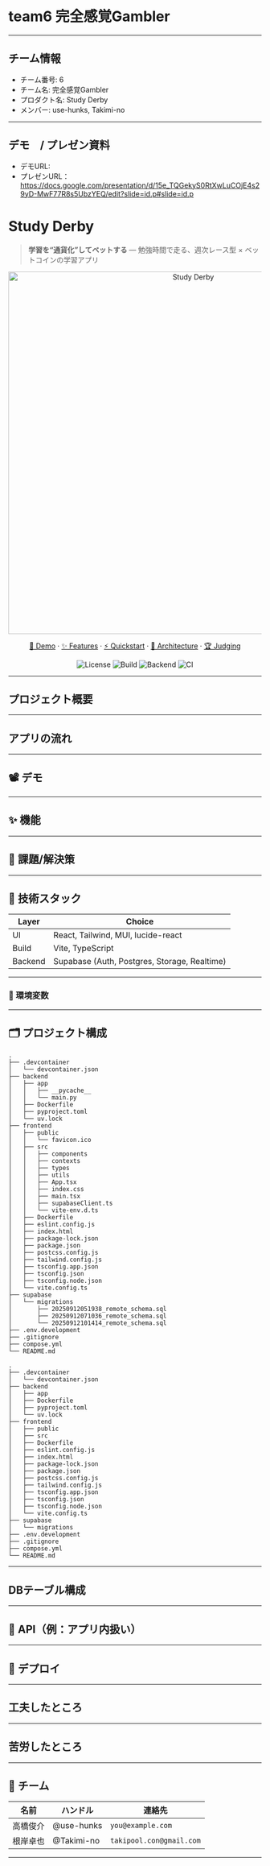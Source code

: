 # team6 完全感覚Gambler
---

## チーム情報
- チーム番号: 6
- チーム名: 完全感覚Gambler
- プロダクト名: Study Derby
- メンバー: use-hunks, Takimi-no

---

## デモ　/ プレゼン資料
- デモURL: 
- プレゼンURL：https://docs.google.com/presentation/d/15e_TQGekyS0RtXwLuCOjE4s29yD-MwF77R8s5UbzYEQ/edit?slide=id.p#slide=id.p

# Study Derby
> **学習を“通貨化”してベットする** ― 勉強時間で走る、週次レース型 × ベットコインの学習アプリ

<p align="center">
  <img src="images/ogp.png" alt="Study Derby" width="720" />
</p>

<p align="center">
  <a href="#-demo">🎥 Demo</a> ·
  <a href="#-features">✨ Features</a> ·
  <a href="#-quickstart">⚡ Quickstart</a> ·
  <a href="#-architecture">🧩 Architecture</a> ·
  <a href="#-judging-criteria-mapping">🏆 Judging</a>
</p>

<p align="center">
  <img alt="License" src="https://img.shields.io/badge/License-MIT-informational" />
  <img alt="Build" src="https://img.shields.io/badge/Build-Vite%20%2B%20React%20%2B%20TypeScript-blue" />
  <img alt="Backend" src="https://img.shields.io/badge/Backend-Supabase-success" />
  <img alt="CI" src="https://img.shields.io/badge/CI-GitHub%20Actions-lightgrey" />
</p>

---

## プロジェクト概要

---
## アプリの流れ

---

## 📽️ デモ

---

## ✨ 機能

---

## 🧠 課題/解決策

---

## 🧱 技術スタック

| Layer | Choice |
|---|---|
| UI | React, Tailwind, MUI, lucide-react |
| Build | Vite, TypeScript |
| Backend | Supabase (Auth, Postgres, Storage, Realtime) |

---
### 🔐 環境変数

---

## 🗂️ プロジェクト構成

```
.
├── .devcontainer
│   └── devcontainer.json
├── backend
│   ├── app
│   │   ├── __pycache__
│   │   └── main.py
│   ├── Dockerfile
│   ├── pyproject.toml
│   └── uv.lock
├── frontend
│   ├── public
│   │   └── favicon.ico
│   ├── src
│   │   ├── components
│   │   ├── contexts
│   │   ├── types
│   │   ├── utils
│   │   ├── App.tsx
│   │   ├── index.css
│   │   ├── main.tsx
│   │   ├── supabaseClient.ts
│   │   └── vite-env.d.ts
│   ├── Dockerfile
│   ├── eslint.config.js
│   ├── index.html
│   ├── package-lock.json
│   ├── package.json
│   ├── postcss.config.js
│   ├── tailwind.config.js
│   ├── tsconfig.app.json
│   ├── tsconfig.json
│   ├── tsconfig.node.json
│   └── vite.config.ts
├── supabase
│   └── migrations
│       ├── 20250912051938_remote_schema.sql
│       ├── 20250912071036_remote_schema.sql
│       └── 20250912101414_remote_schema.sql
├── .env.development
├── .gitignore
├── compose.yml
└── README.md
```

```
.
├── .devcontainer
│   └── devcontainer.json
├── backend
│   ├── app
│   ├── Dockerfile
│   ├── pyproject.toml
│   └── uv.lock
├── frontend
│   ├── public
│   ├── src
│   ├── Dockerfile
│   ├── eslint.config.js
│   ├── index.html
│   ├── package-lock.json
│   ├── package.json
│   ├── postcss.config.js
│   ├── tailwind.config.js
│   ├── tsconfig.app.json
│   ├── tsconfig.json
│   ├── tsconfig.node.json
│   └── vite.config.ts
├── supabase
│   └── migrations
├── .env.development
├── .gitignore
├── compose.yml
└── README.md
```

---
## DBテーブル構成
---

## 📡 API（例：アプリ内扱い）


---

## 🚀 デプロイ


---
## 工夫したところ


--- 
## 苦労したところ


---

## 👥 チーム

| 名前 | ハンドル | 連絡先 |
|---|---|---|
| 高橋俊介 | @use-hunks | `you@example.com` |
| 根岸卓也 | @Takimi-no | `takipool.con@gmail.com` |

---
